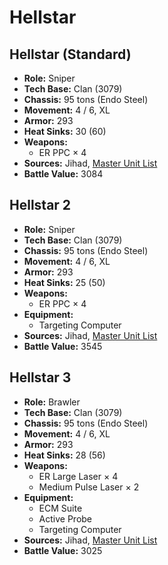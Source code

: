 # Hellstar
## Hellstar (Standard)
- **Role:** Sniper
- **Tech Base:** Clan (3079)
- **Chassis:** 95 tons (Endo Steel)
- **Movement:** 4 / 6, XL
- **Armor:** 293
- **Heat Sinks:** 30 (60)
- **Weapons:**
  - ER PPC × 4
- **Sources:** Jihad, [Master Unit List](http://masterunitlist.info/Unit/Details/1481/hellstar-standard)
- **Battle Value:** 3084

## Hellstar 2
- **Role:** Sniper
- **Tech Base:** Clan (3079)
- **Chassis:** 95 tons (Endo Steel)
- **Movement:** 4 / 6, XL
- **Armor:** 293
- **Heat Sinks:** 25 (50)
- **Weapons:**
  - ER PPC × 4
- **Equipment:**
  - Targeting Computer
- **Sources:** Jihad, [Master Unit List](http://masterunitlist.info/Unit/Details/1479/hellstar-2)
- **Battle Value:** 3545

## Hellstar 3
- **Role:** Brawler
- **Tech Base:** Clan (3079)
- **Chassis:** 95 tons (Endo Steel)
- **Movement:** 4 / 6, XL
- **Armor:** 293
- **Heat Sinks:** 28 (56)
- **Weapons:**
  - ER Large Laser × 4
  - Medium Pulse Laser × 2
- **Equipment:**
  - ECM Suite
  - Active Probe
  - Targeting Computer
- **Sources:** Jihad, [Master Unit List](http://masterunitlist.info/Unit/Details/1480/hellstar-3)
- **Battle Value:** 3025

